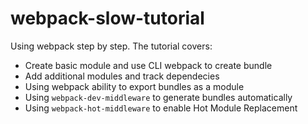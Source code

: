 # webpack-slow-tutorial
Using webpack step by step. The tutorial covers:
* Create basic module and use CLI webpack to create bundle
* Add additional modules and track dependecies
* Using webpack ability to export bundles as a module
* Using `webpack-dev-middleware` to generate bundles automatically
* Using `webpack-hot-middleware` to enable Hot Module Replacement
